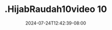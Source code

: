 --- 
title: ".HijabRaudah10video 10"
description: "download  video bokep .HijabRaudah10video 10 full full vidio  "
date: 2024-07-24T12:42:39-08:00
file_code: "o435n48gzpp2"
draft: false
cover: "v9khl3sl4qw4y3tf.jpg"
tags: ["indo", "bokep-indo", "bokep-viral", "bokep-ig"]
length: 65
fld_id: "1391165"
foldername: ".HijabRaudah10video"
categories: [".HijabRaudah10video"]
views: 406
---